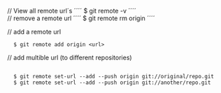 // View all remote url´s
´´´´
  $ git remote -v
´´´´   
// remove a remote url
´´´´
  $ git remote rm origin
´´´´

// add a remote url 
````   
  $ git remote add origin <url>
````   

// add multible url (to different repositories)
````   

  $ git remote set-url --add --push origin git://original/repo.git
  $ git remote set-url --add --push origin git://another/repo.git

````   
